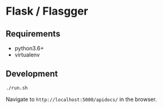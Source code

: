 # Flask / Flasgger

## Requirements

- python3.6+
- virtualenv

## Development

```
./run.sh
```

Navigate to `http://localhost:5000/apidocs/` in the browser.